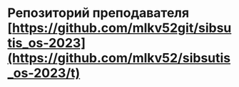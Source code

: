 # Репозиторий преподавателя [https://github.com/mlkv52git/sibsutis_os-2023](https://github.com/mlkv52/sibsutis_os-2023/t)
